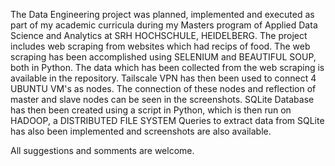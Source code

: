 The Data Engineering project was planned, implemented and executed as part of my academic curricula during my Masters program of Applied Data Science and Analytics at SRH HOCHSCHULE, HEIDELBERG.
The project includes web scraping from websites which had recips of food.
The web scraping has been accomplished using SELENIUM and BEAUTIFUL SOUP, both in Python.
The data which has been collected from the web scraping is available in the repository.
Tailscale VPN has then been used to connect 4 UBUNTU VM's as nodes.
The connection of these nodes and reflection of master and slave nodes can be seen in the screenshots.
SQLite Database has then been created using a script in Python, which is then run on HADOOP, a DISTRIBUTED FILE SYSTEM
Queries to extract data from SQLite has also been implemented and screenshots are also available.

All suggestions and somments are welcome.

